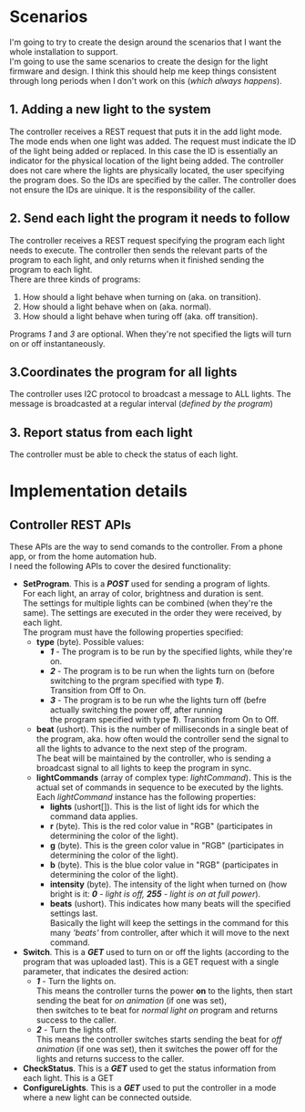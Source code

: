 # Scenarios
I'm going to try to create the design around the scenarios that I want the whole installation to support.  
I'm going to use the same scenarios to create the design for the light firmware and design. I think this should help me keep things consistent
through long periods when I don't work on this (*which always happens*).

## 1. Adding a new light to the system
The controller receives a REST request that puts it in the add light mode. The mode ends when one light was added.
The request must indicate the ID of the light being added or replaced. In this case the ID is essentially an indicator for the physical location of the light being added.
The controller does not care where the lights are physically located, the user specifying the program does. So the IDs are specified by the caller.
The controller does not ensure the IDs are uinique. It is the responsibility of the caller.

## 2. Send each light the program it needs to follow
The controller receives a REST request specifying the program each light needs to execute.
The controller then sends the relevant parts of the program to each light, and only returns when it finished sending the program to each light.  
There are three kinds of programs:  
1. How should a light behave when turning on (aka. on transition).  
2. How should a light behave when on (aka. normal).  
3. How should a light behave when turing off (aka. off transition).  

Programs *1* and *3* are optional. When they're not specified the ligts will turn on or off instantaneously.
## 3.Coordinates the program for all lights
The controller uses I2C protocol to broadcast a message to ALL lights. The message is broadcasted at a regular interval (*defined by the program*)
## 3. Report status from each light
The controller must be able to check the status of each light.

# Implementation details
## Controller REST APIs
These APIs are the way to send comands to the controller. From a phone app, or from the home automation hub.  
I need the following APIs to cover the desired functionality:
- **SetProgram**. This is a ***POST*** used for sending a program of lights.  
  For each light, an array of color, brightness and duration  is sent.  
  The settings for multiple lights can be combined (when they're the same). The settings are executed in the order they were received, by each light.  
  The program must have the following properties specified:  
  - **type** (byte). Possible values:
	- ***1*** - The program is to be run by the specified lights, while they're on.
	- ***2*** - The program is to be run when the lights turn on (before switching to the prgram specified with type ***1***).  
	  Transition from Off to On.
	- ***3*** - The program is to be run whe the lights turn off (befre actually switching the power off, after running  
	  the program specified with type ***1***). Transition from On to Off.
  - **beat** (ushort). This is the number of milliseconds in a single beat of the program, aka. how often would the controller send the signal to all the lights to advance to the next step of the program.  
	  The beat will be maintained by the controller, who is sending a broadcast signal to all lights to keep the program in sync.
  - **lightCommands** (array of complex type: *lightCommand*). This is the actual set of commands in sequence to be executed by the lights.  
  Each *lightCommand* instance has the following properties:
    - **lights** (ushort[]). This is the list of light ids for which the command data applies.
    - **r** (byte). This is the red color value in "RGB" (participates in determining the color of the light).
    - **g** (byte). This is the green color value in "RGB" (participates in determining the color of the light).
    - **b** (byte). This is the blue color value in "RGB" (participates in determining the color of the light).
    - **intensity** (byte). The intensity of the light when turned on (how bright is it: ***0** - light is off, **255** - light is on at full power*).
    - **beats** (ushort). This indicates how many beats will the specified settings last.  
    Basically the light will keep the settings in the command for this many *'beats'* from controller, after which it will move to the next command.
- **Switch**. This is a ***GET*** used to turn on or off the lights (according to the program that was uploaded last).
  This is a GET request with a single parameter, that indicates the desired action:
	- ***1*** - Turn the lights on.  
	 This means the controller turns the power **on** to the lights, then start sending the beat for *on animation* (if one was set),  
	 then switches to te beat for *normal light on* program and returns success to the caller.
	- ***2*** - Turn the lights off.  
	This means the controller switches starts sending the beat for *off animation* (if one was set),
	then it switches the power off for the lights and returns success to the caller.
- **CheckStatus**. This is a ***GET*** used to get the status information from each light.
  This is a GET
- **ConfigureLights**. This is a ***GET*** used to put the controller in a mode where a new light can be connected outside.
